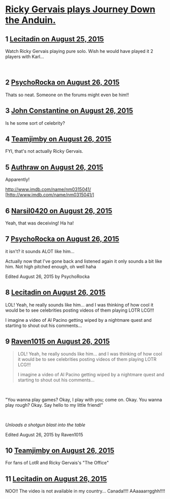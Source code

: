 # [Ricky Gervais plays Journey Down the Anduin.](https://community.fantasyflightgames.com/topic/186133-ricky-gervais-plays-journey-down-the-anduin/)

## 1 [Lecitadin on August 25, 2015](https://community.fantasyflightgames.com/topic/186133-ricky-gervais-plays-journey-down-the-anduin/?do=findComment&comment=1754446)

Watch Ricky Gervais playing pure solo. Wish he would have played it 2 players with Karl...

 





## 2 [PsychoRocka on August 26, 2015](https://community.fantasyflightgames.com/topic/186133-ricky-gervais-plays-journey-down-the-anduin/?do=findComment&comment=1755645)

Thats so neat. Someone on the forums might even be him!!

## 3 [John Constantine on August 26, 2015](https://community.fantasyflightgames.com/topic/186133-ricky-gervais-plays-journey-down-the-anduin/?do=findComment&comment=1755731)

Is he some sort of celebrity?

## 4 [Teamjimby on August 26, 2015](https://community.fantasyflightgames.com/topic/186133-ricky-gervais-plays-journey-down-the-anduin/?do=findComment&comment=1755753)

FYI, that's not actually Ricky Gervais.

## 5 [Authraw on August 26, 2015](https://community.fantasyflightgames.com/topic/186133-ricky-gervais-plays-journey-down-the-anduin/?do=findComment&comment=1755755)

Apparently!

http://www.imdb.com/name/nm0315041/ [http://www.imdb.com/name/nm0315041/]

## 6 [Narsil0420 on August 26, 2015](https://community.fantasyflightgames.com/topic/186133-ricky-gervais-plays-journey-down-the-anduin/?do=findComment&comment=1755795)

Yeah, that was deceiving! Ha ha!

## 7 [PsychoRocka on August 26, 2015](https://community.fantasyflightgames.com/topic/186133-ricky-gervais-plays-journey-down-the-anduin/?do=findComment&comment=1755812)

it isn't? it sounds ALOT like him...

Actually now that I've gone back and listened again it only sounds a bit like him. Not high pitched enough, oh well haha

Edited August 26, 2015 by PsychoRocka

## 8 [Lecitadin on August 26, 2015](https://community.fantasyflightgames.com/topic/186133-ricky-gervais-plays-journey-down-the-anduin/?do=findComment&comment=1756508)

LOL! Yeah, he really sounds like him... and I was thinking of how cool it would be to see celebrities posting videos of them playing LOTR LCG!!!

I imagine a video of Al Pacino getting wiped by a nightmare quest and starting to shout out his comments...

## 9 [Raven1015 on August 26, 2015](https://community.fantasyflightgames.com/topic/186133-ricky-gervais-plays-journey-down-the-anduin/?do=findComment&comment=1756945)

> LOL! Yeah, he really sounds like him... and I was thinking of how cool it would be to see celebrities posting videos of them playing LOTR LCG!!!
> 
> I imagine a video of Al Pacino getting wiped by a nightmare quest and starting to shout out his comments...

 

"You wanna play games? Okay, I play with you; come on. Okay. You wanna play rough? Okay. Say hello to my little friend!"

 

*Unloads a shotgun blast into the table*

Edited August 26, 2015 by Raven1015

## 10 [Teamjimby on August 26, 2015](https://community.fantasyflightgames.com/topic/186133-ricky-gervais-plays-journey-down-the-anduin/?do=findComment&comment=1756953)

For fans of LotR and Ricky Gervais's "The Office"





## 11 [Lecitadin on August 26, 2015](https://community.fantasyflightgames.com/topic/186133-ricky-gervais-plays-journey-down-the-anduin/?do=findComment&comment=1757223)

NOO!! The video is not available in my country... Canada!!!! AAaaaarrgghh!!!!

